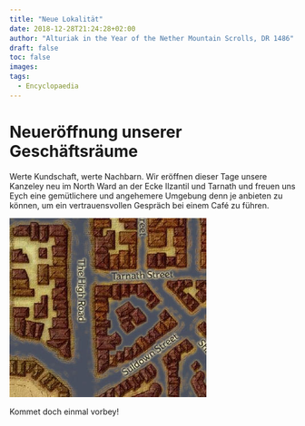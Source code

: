 ```yaml
---
title: "Neue Lokalität"
date: 2018-12-28T21:24:28+02:00
author: "Alturiak in the Year of the Nether Mountain Scrolls, DR 1486"
draft: false
toc: false
images:
tags: 
  - Encyclopaedia
---
```


# Neueröffnung unserer Geschäftsräume

Werte Kundschaft, werte Nachbarn. Wir eröffnen dieser Tage unsere Kanzeley neu im North Ward an der Ecke Ilzantil und Tarnath und freuen uns Eych eine gemütlichere und angehemere Umgebung denn je anbieten zu können, um ein vertrauensvollen Gespräch bei einem Café zu führen.

![Karte](/kanzeley-map.jpg) 

Kommet doch einmal vorbey!

